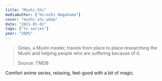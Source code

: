 ```yaml
---
title: "Mushi-Shi"
mediaAuthor: ["Hiroshi Nagahama"]
cover: "mushi-shi.webp"
date: "2021-01-01"
tags: ["tv series"]
year: "2005"
---
```


> Ginko, a Mushi master, travels from place to place researching the Mushi and helping people who are suffering because of it.
>
> Source: TMDB

Comfort anime series, relaxing, feel-good with a bit of magic.
